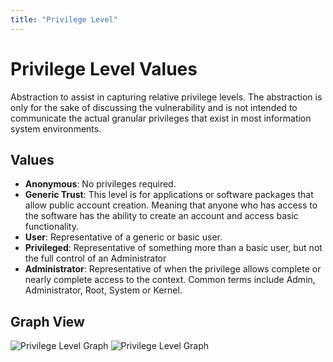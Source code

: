 ```yaml
---
title: "Privilege Level"
---
```


# Privilege Level Values

Abstraction to assist in capturing relative privilege levels. The abstraction is only for the sake of discussing the vulnerability and is not intended to communicate the actual granular privileges that exist in most information system environments.

## Values

- **Anonymous**:  No privileges required.
- **Generic Trust**:  This level is for applications or software packages that allow public account creation. Meaning that anyone who has access to the software has the ability to create an account and access basic functionality.
- **User**:  Representative of a generic or basic user.
- **Privileged**:  Representative of something more than a basic user, but not the full control of an Administrator
- **Administrator**:  Representative of when the privilege allows complete or nearly complete access to the context. Common terms include Admin, Administrator, Root, System or Kernel.

## Graph View

![Privilege Level Graph](/figures/graphsnippets/PrivilegeLevelSnippet1.png "Privilege Level Graph")
![Privilege Level Graph](/figures/graphsnippets/PrivilegeLevelSnippet2.png "Privilege Level Graph")
